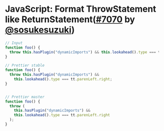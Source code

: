 # JavaScript: Format ThrowStatement like ReturnStatement([#7070](https://github.com/prettier/prettier/pull/7070) by [@sosukesuzuki](https://github.com/sosukesuzuki))

<!-- prettier-ignore -->
```js
// Input
function foo() {
  throw this.hasPlugin("dynamicImports") && this.lookahead().type === tt.parenLeft.right;
}

// Prettier stable
function foo() {
  throw this.hasPlugin("dynamicImports") &&
    this.lookahead().type === tt.parenLeft.right;
}


// Prettier master
function foo() {
  throw (
    this.hasPlugin("dynamicImports") &&
    this.lookahead().type === tt.parenLeft.right
  );
}
``` 
